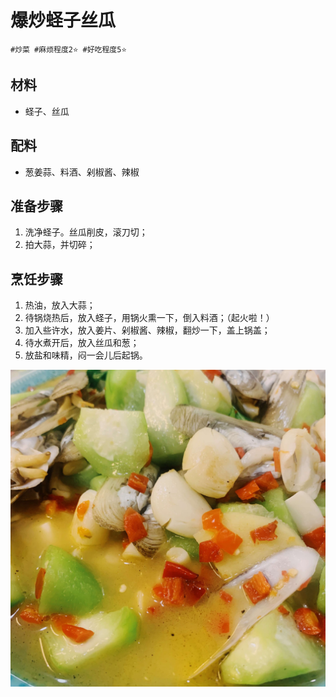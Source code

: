 # 爆炒蛏子丝瓜

```
#炒菜 #麻烦程度2⭐️ #好吃程度5⭐️
```

## 材料

- 蛏子、丝瓜

## 配料

- 葱姜蒜、料酒、剁椒酱、辣椒

## 准备步骤

1. 洗净蛏子。丝瓜削皮，滚刀切；
2. 拍大蒜，并切碎；

## 烹饪步骤

1. 热油，放入大蒜；
2. 待锅烧热后，放入蛏子，用锅火熏一下，倒入料酒；（起火啦！）
3. 加入些许水，放入姜片、剁椒酱、辣椒，翻炒一下，盖上锅盖；
4. 待水煮开后，放入丝瓜和葱；
5. 放盐和味精，闷一会儿后起锅。

![](../_images/chengzisigua.jpg ':loading=lazy')
